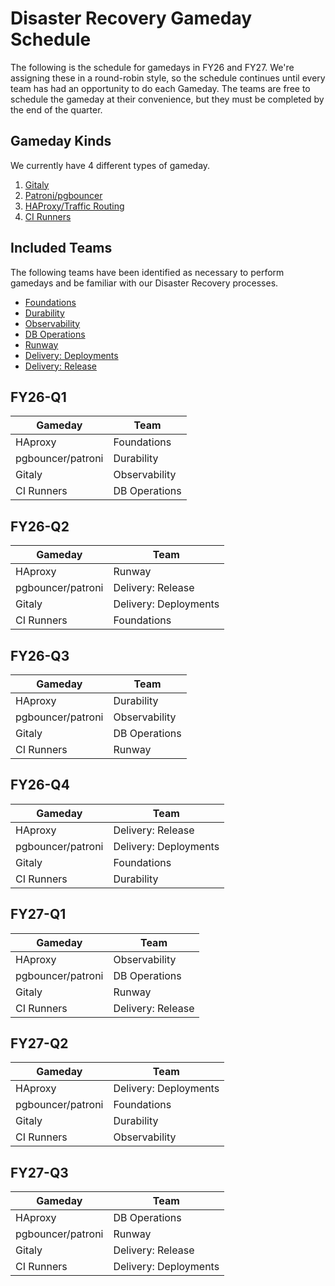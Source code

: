 # Disaster Recovery Gameday Schedule

The following is the schedule for gamedays in FY26 and FY27. We're assigning these in a round-robin style, so the schedule continues until every team has had an opportunity to do each Gameday. The teams are free to schedule the gameday at their convenience, but they must be completed by the end of the quarter.

## Gameday Kinds

We currently have 4 different types of gameday.

1. [Gitaly](https://gitlab.com/gitlab-com/runbooks/-/blob/master/docs/disaster-recovery/recovery-measurements.md#gitaly)
2. [Patroni/pgbouncer](https://gitlab.com/gitlab-com/runbooks/-/blob/master/docs/disaster-recovery/recovery-measurements.md#patronipgbouncer)
3. [HAProxy/Traffic Routing](https://gitlab.com/gitlab-com/runbooks/-/blob/master/docs/disaster-recovery/recovery-measurements.md#haproxytraffic-routing-zonal-outage-dr-process-time)
4. [CI Runners](https://gitlab.com/gitlab-com/runbooks/-/blob/master/docs/disaster-recovery/recovery-measurements.md#ci-runner-zonal-outage-dr-process-time)

## Included Teams

The following teams have been identified as necessary to perform gamedays and be familiar with our Disaster Recovery processes.

- [Foundations](https://handbook.gitlab.com/handbook/engineering/infrastructure/team/foundations/)
- [Durability](https://handbook.gitlab.com/handbook/engineering/infrastructure-platforms/data-access/durability/)
- [Observability](https://handbook.gitlab.com/handbook/engineering/infrastructure/team/scalability/observability/)
- [DB Operations](https://handbook.gitlab.com/handbook/engineering/infrastructure-platforms/data-access/database-operations/)
- [Runway](https://handbook.gitlab.com/handbook/engineering/infrastructure/platforms/tools/runway/)
- [Delivery: Deployments](https://handbook.gitlab.com/handbook/engineering/infrastructure/team/delivery/#deliverydeployments)
- [Delivery: Release](https://handbook.gitlab.com/handbook/engineering/infrastructure/team/delivery/#deliveryreleases)

## FY26-Q1

| Gameday           | Team          |
| ----------------- | ------------- |
| HAproxy           | Foundations   |
| pgbouncer/patroni | Durability    |
| Gitaly            | Observability |
| CI Runners        | DB Operations |

## FY26-Q2

| Gameday           | Team                  |
| ----------------- | --------------------- |
| HAproxy           | Runway                |
| pgbouncer/patroni | Delivery: Release     |
| Gitaly            | Delivery: Deployments |
| CI Runners        | Foundations           |

## FY26-Q3

| Gameday           | Team          |
| ----------------- | ------------- |
| HAproxy           | Durability    |
| pgbouncer/patroni | Observability |
| Gitaly            | DB Operations |
| CI Runners        | Runway        |

## FY26-Q4

| Gameday           | Team                  |
| ----------------- | --------------------- |
| HAproxy           | Delivery: Release     |
| pgbouncer/patroni | Delivery: Deployments |
| Gitaly            | Foundations           |
| CI Runners        | Durability            |

## FY27-Q1

| Gameday           | Team              |
| ----------------- | ----------------- |
| HAproxy           | Observability     |
| pgbouncer/patroni | DB Operations     |
| Gitaly            | Runway            |
| CI Runners        | Delivery: Release |

## FY27-Q2

| Gameday           | Team                  |
| ----------------- | --------------------- |
| HAproxy           | Delivery: Deployments |
| pgbouncer/patroni | Foundations           |
| Gitaly            | Durability            |
| CI Runners        | Observability         |

## FY27-Q3

| Gameday           | Team                  |
| ----------------- | --------------------- |
| HAproxy           | DB Operations         |
| pgbouncer/patroni | Runway                |
| Gitaly            | Delivery: Release     |
| CI Runners        | Delivery: Deployments |
